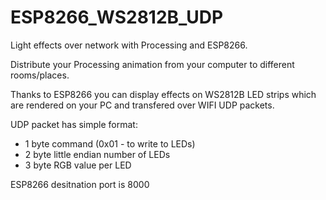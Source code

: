 # ESP8266_WS2812B_UDP
Light effects over network with Processing and ESP8266.

Distribute your Processing animation from your computer to different rooms/places.

Thanks to ESP8266 you can display effects on WS2812B LED strips which are rendered on your PC and transfered over WIFI UDP packets.

UDP packet has simple format:
- 1 byte command (0x01 - to write to LEDs)
- 2 byte little endian number of LEDs
- 3 byte RGB value per LED

ESP8266 desitnation port is 8000

